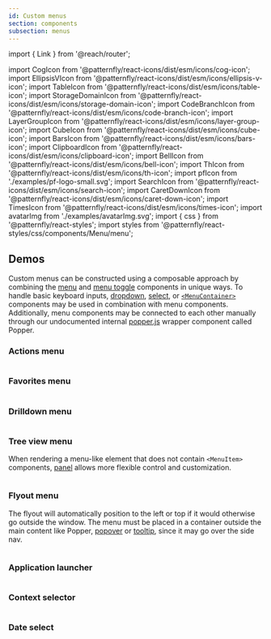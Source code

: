 ```yaml
---
id: Custom menus
section: components
subsection: menus
---
```


import { Link } from '@reach/router';

import CogIcon from '@patternfly/react-icons/dist/esm/icons/cog-icon';
import EllipsisVIcon from '@patternfly/react-icons/dist/esm/icons/ellipsis-v-icon';
import TableIcon from '@patternfly/react-icons/dist/esm/icons/table-icon';
import StorageDomainIcon from '@patternfly/react-icons/dist/esm/icons/storage-domain-icon';
import CodeBranchIcon from '@patternfly/react-icons/dist/esm/icons/code-branch-icon';
import LayerGroupIcon from '@patternfly/react-icons/dist/esm/icons/layer-group-icon';
import CubeIcon from '@patternfly/react-icons/dist/esm/icons/cube-icon';
import BarsIcon from '@patternfly/react-icons/dist/esm/icons/bars-icon';
import ClipboardIcon from '@patternfly/react-icons/dist/esm/icons/clipboard-icon';
import BellIcon from '@patternfly/react-icons/dist/esm/icons/bell-icon';
import ThIcon from '@patternfly/react-icons/dist/esm/icons/th-icon';
import pfIcon from './examples/pf-logo-small.svg';
import SearchIcon from '@patternfly/react-icons/dist/esm/icons/search-icon';
import CaretDownIcon from '@patternfly/react-icons/dist/esm/icons/caret-down-icon';
import TimesIcon from '@patternfly/react-icons/dist/esm/icons/times-icon';
import avatarImg from './examples/avatarImg.svg';
import { css } from '@patternfly/react-styles';
import styles from '@patternfly/react-styles/css/components/Menu/menu';

## Demos

Custom menus can be constructed using a composable approach by combining the [menu](/components/menus/menu) and [menu toggle](/components/menus/menu-toggle) components in unique ways. To handle basic keyboard inputs, [dropdown](/components/menus/dropdown), [select](/components/menus/select), or [`<MenuContainer>`](/components/menus/menu#menucontainer) components may be used in combination with menu components. Additionally, menu components may be connected to each other manually through our undocumented internal [popper.js](https://popper.js.org/) wrapper component called Popper.

### Actions menu

```ts file="./examples/ActionsMenuDemo.tsx"

```

### Favorites menu

```ts file="./examples/FavoritesDemo.tsx"

```

### Drilldown menu

```ts isBeta file="./examples/DrilldownMenuDemo.tsx"

```

### Tree view menu

When rendering a menu-like element that does not contain `<MenuItem>` components, [panel](/components/panel) allows more flexible control and customization.

```ts file="./examples/TreeViewMenuDemo.tsx"

```

### Flyout menu

The flyout will automatically position to the left or top if it would otherwise go outside the window. The menu must be placed in a container outside the main content like Popper, [popover](/components/popover) or [tooltip](/components/tooltip), since it may go over the side nav.

```ts isBeta file="./examples/FlyoutDemo.tsx"

```

### Application launcher

```ts file="./examples/ApplicationLauncherDemo.tsx"

```

### Context selector

```ts file="./examples/ContextSelectorDemo.tsx"

```

### Date select

```ts file="./examples/DateSelectDemo.tsx"

```
